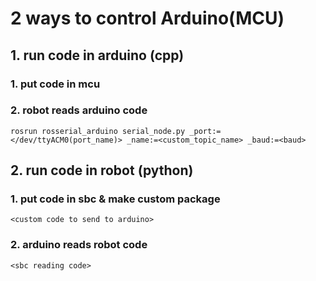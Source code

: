 # 2 ways to control Arduino(MCU)

## 1. run code in arduino (cpp)
### 1. put code in mcu
### 2. robot reads arduino code
    rosrun rosserial_arduino serial_node.py _port:=</dev/ttyACM0(port_name)> _name:=<custom_topic_name> _baud:=<baud>

## 2. run code in robot (python)
### 1. put code in sbc & make custom package
    <custom code to send to arduino>
### 2. arduino reads robot code
    <sbc reading code>
    

